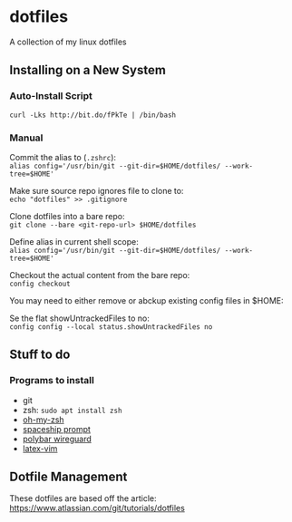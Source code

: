 # dotfiles
A collection of my linux dotfiles

## Installing on a New System

### Auto-Install Script

`curl -Lks http://bit.do/fPkTe | /bin/bash`

### Manual

Commit the alias to (`.zshrc`):<br>
`alias config='/usr/bin/git --git-dir=$HOME/dotfiles/ --work-tree=$HOME'`

Make sure source repo ignores file to clone to:<br>
`echo "dotfiles" >> .gitignore`

Clone dotfiles into a bare repo:<br>
`git clone --bare <git-repo-url> $HOME/dotfiles`

Define alias in current shell scope:<br>
`alias config='/usr/bin/git --git-dir=$HOME/dotfiles/ --work-tree=$HOME'`

Checkout the actual content from the bare repo:<br>
`config checkout`

You may need to either remove or abckup existing config files in $HOME:<br>

Se the flat showUntrackedFiles to no:<br>
`config config --local status.showUntrackedFiles no`



## Stuff to do

### Programs to install

* git
* zsh: `sudo apt install zsh`
* [oh-my-zsh](https://github.com/ohmyzsh/ohmyzsh)
* [spaceship prompt](https://github.com/denysdovhan/spaceship-prompt)
* [polybar wireguard](https://github.com/polybar/polybar-scripts/tree/master/polybar-scripts/vpn-wireguard-wg)
* [latex-vim](https://castel.dev/post/lecture-notes-1/)

## Dotfile Management
These dotfiles are based off the article:
https://www.atlassian.com/git/tutorials/dotfiles
